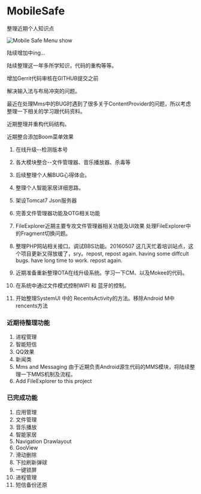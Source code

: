 # MobileSafe
整理近期个人知识点

![Mobile Safe Menu show](http://i.imgur.com/ZB1hLRN.png)

陆续增加中ing...

陆续整理这一年多所学知识，代码的重构等等。

增加Gerrit代码审核在GITHUB提交之前

解决输入法与布局冲突的问题。

最近在处理Mms中的BUG时遇到了很多关于ContentProvider的问题，所以考虑整理一下相关的学习跟代码资料。

近期整理并重构代码结构。

近期整合添加Boom菜单效果

1. 在线升级--检测版本号

2. 各大模块整合--文件管理器、音乐播放器、杀毒等

3. 后续整理个人解BUG心得体会。

4. 整理个人智能家居详细思路。

5. 架设Tomcat7 Json服务器

6. 完善文件管理器功能及OTG相关功能

7. FileExplorer近期主要专攻文件管理器相关功能及UI效果 处理FileExplorer中的Fragment切换问题。
8. 整理PHP网站相关接口。调试BBS功能。20160507 这几天忙着培训站点，这个项目更新又得放缓了，sry。repost, repost again. having some diffcult bugs. have long time to work. repost again.
9. 近期准备重新整理OTA在线升级系统。学习一下CM、以及Mokee的代码。
10. 在系统中通过文件模式控制WIFI 和 蓝牙的控制。
11. 开始整理SystemUI 中的 RecentsActivity的方法。移除Android M中  rencents方法

### 近期待整理功能

1. 进程管理	
2. 智能短信
3. QQ效果
4. 新闻类
5. Mms and Messaging 由于近期负责Android源生代码的MMS模块，将陆续整理一下MMS机制及流程。
6. Add FileExplorer to this project

### 已完成功能

1. 应用管理
2. 文件管理
3. 音乐播放
4. 智能家居
5. Navigation Drawlayout
6. GooView
7. 滑动删除
8. 下拉刷新弹球
9. 一键锁屏
10. 进程管理
11. 短信备份还原
